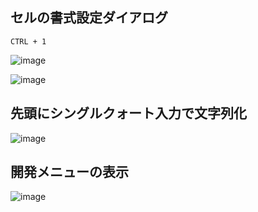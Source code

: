 ## セルの書式設定ダイアログ
```
CTRL + 1
```
![image](https://user-images.githubusercontent.com/1501327/145764719-9d65b191-d556-4a91-97b7-6c6927b9b2d1.png)

![image](https://user-images.githubusercontent.com/1501327/145766057-ffe9c9b1-8fe2-47d5-9738-2bff073b25b9.png)

## 先頭にシングルクォート入力で文字列化
![image](https://user-images.githubusercontent.com/1501327/145766490-af5ddf59-b8ce-4f90-8eac-e05bcc8ea2b6.png)

## 開発メニューの表示
![image](https://user-images.githubusercontent.com/1501327/145766717-22329db7-bb48-451d-8df4-08a0da26c62a.png)
